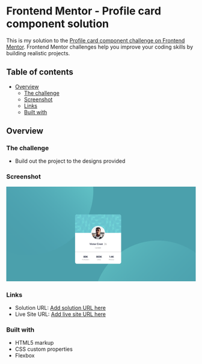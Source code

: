 # Frontend Mentor - Profile card component solution

This is my solution to the [Profile card component challenge on Frontend Mentor](https://www.frontendmentor.io/challenges/profile-card-component-cfArpWshJ). Frontend Mentor challenges help you improve your coding skills by building realistic projects.

## Table of contents

- [Overview](#overview)
  - [The challenge](#the-challenge)
  - [Screenshot](#screenshot)
  - [Links](#links)
  - [Built with](#built-with)

## Overview

### The challenge

- Build out the project to the designs provided

### Screenshot

![Finished project for the Profile card component coding challenge](./design/finished-project.png)

### Links

- Solution URL: [Add solution URL here](https://github.com/KristineSoncika/FEM-profile-card-component)
- Live Site URL: [Add live site URL here](https://kristinesoncika.github.io/FEM-profile-card-component/)

### Built with

- HTML5 markup
- CSS custom properties
- Flexbox
